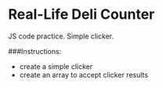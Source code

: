 # Real-Life Deli Counter

JS code practice. Simple clicker.

###Instructions:
* create a simple clicker
* create an array to accept clicker results
